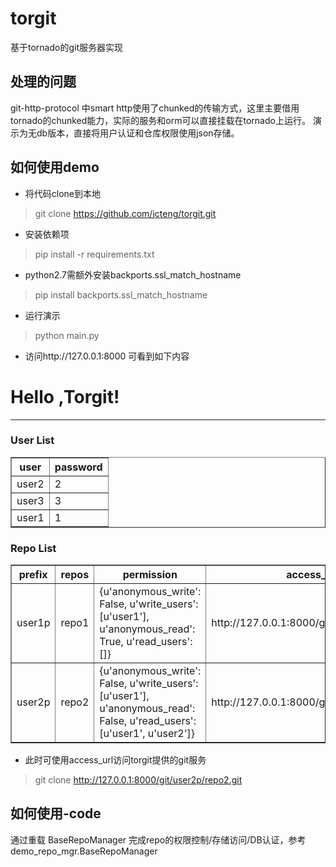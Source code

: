 # torgit  

基于tornado的git服务器实现  

## 处理的问题  

git-http-protocol 中smart http使用了chunked的传输方式，这里主要借用tornado的chunked能力，实际的服务和orm可以直接挂载在tornado上运行。
演示为无db版本，直接将用户认证和仓库权限使用json存储。

## 如何使用demo  


- 将代码clone到本地  

>   git clone https://github.com/jcteng/torgit.git

- 安装依赖项  

>   pip install -r requirements.txt

- python2.7需额外安装backports.ssl_match_hostname  

>   pip install backports.ssl_match_hostname

- 运行演示  

>   python main.py 

- 访问http://127.0.0.1:8000  可看到如下内容

<h1>Hello ,Torgit!</h1>
<hr>
<h3>User List</h3>
<table border="1">
<thead>
<th>user</th>
<th>password</th>
</thead>
<tbody>

<tr>
<td>user2</td>
<td>2</td>
</tr>

<tr>
<td>user3</td>
<td>3</td>
</tr>

<tr>
<td>user1</td>
<td>1</td>
</tr>

</tbody>
</table>
<h3>Repo List</h3>
<table border="1">
<thead>
<th>prefix</th>
<th>repos</th>
<th>permission</th>
<th>access_url</th>
</thead>
<tbody>


<tr>
<td>user1p</td>
<td>repo1</td>
<td>{u&#39;anonymous_write&#39;: False, u&#39;write_users&#39;: [u&#39;user1&#39;], u&#39;anonymous_read&#39;: True, u&#39;read_users&#39;: []}</td>
<td>http://127.0.0.1:8000/git/user1p/repo1.git</td>
</tr>



<tr>
<td>user2p</td>
<td>repo2</td>
<td>{u&#39;anonymous_write&#39;: False, u&#39;write_users&#39;: [u&#39;user1&#39;], u&#39;anonymous_read&#39;: False, u&#39;read_users&#39;: [u&#39;user1&#39;, u&#39;user2&#39;]}</td>
<td>http://127.0.0.1:8000/git/user2p/repo2.git</td>
</tr>


</tbody>
</table>


- 此时可使用access_url访问torgit提供的git服务  

> git clone http://127.0.0.1:8000/git/user2p/repo2.git

## 如何使用-code  

通过重载 BaseRepoManager 完成repo的权限控制/存储访问/DB认证，参考demo_repo_mgr.BaseRepoManager


